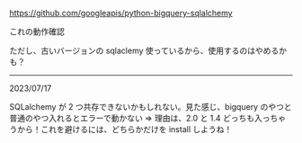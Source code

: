 https://github.com/googleapis/python-bigquery-sqlalchemy

これの動作確認

ただし、古いバージョンの sqlaclemy 使っているから、使用するのはやめるかも？

---

2023/07/17

SQLalchemy が 2 つ共存できないかもしれない。見た感じ、bigquery のやつと普通のやつ入れるとエラーで動かない
=> 理由は、2.0 と 1.4 どっちも入っちゃうから！これを避けるには、どちらかだけを install しようね！
